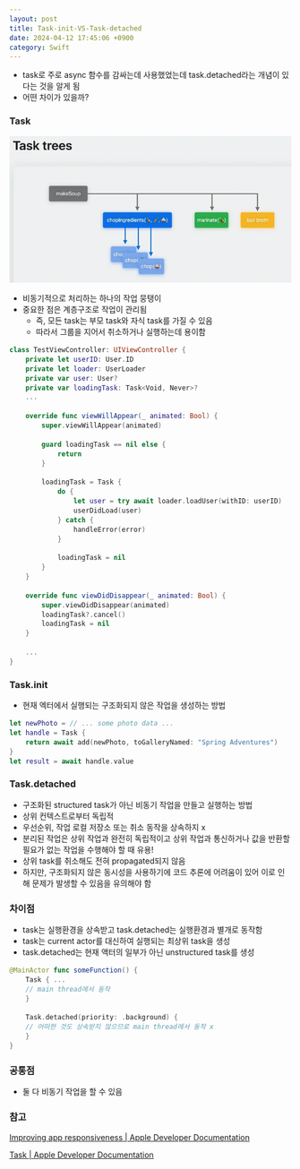 ```yaml
---
layout: post
title: Task-init-VS-Task-detached
date: 2024-04-12 17:45:06 +0900
category: Swift
---
```


- task로 주로 async 함수를 감싸는데 사용했었는데 task.detached라는 개념이 있다는 것을 알게 됨
- 어떤 차이가 있을까?

### Task

![Untitled](/assets/2024-04-12-Task-init-VS-Task-detached/Untitled.png)

- 비동기적으로 처리하는 하나의 작업 뭉탱이
- 중요한 점은 계층구조로 작업이 관리됨
    - 즉, 모든 task는 부모 task와 자식 task를 가질 수 있음
    - 따라서 그룹을 지어서 취소하거나 실행하는데 용이함

```swift
class TestViewController: UIViewController {
    private let userID: User.ID
    private let loader: UserLoader
    private var user: User?
    private var loadingTask: Task<Void, Never>?
    ...

    override func viewWillAppear(_ animated: Bool) {
        super.viewWillAppear(animated)

        guard loadingTask == nil else {
            return
        }

        loadingTask = Task {
            do {
                let user = try await loader.loadUser(withID: userID)
                userDidLoad(user)
            } catch {
                handleError(error)
            }

            loadingTask = nil
        }
    }

    override func viewDidDisappear(_ animated: Bool) {
        super.viewDidDisappear(animated)
        loadingTask?.cancel()
        loadingTask = nil
    }

    ...
}
```

### Task.init

- 현재 엑터에서 실행되는 구조화되지 않은 작업을 생성하는 방법

```swift
let newPhoto = // ... some photo data ...
let handle = Task {
    return await add(newPhoto, toGalleryNamed: "Spring Adventures")
}
let result = await handle.value
```

### Task.detached

- 구조화된 structured task가 아닌 비동기 작업을 만들고 실행하는 방법
- 상위 컨텍스트로부터 독립적
- 우선순위, 작업 로컬 저장소 또는 취소 동작을 상속하지 x
- 분리된 작업은 상위 작업과 완전히 독립적이고 상위 작업과 통신하거나 값을 반환할 필요가 없는 작업을 수행해야 할 때 유용!
- 상위 task를 취소해도 전혀 propagated되지 않음
- 하지만, 구조화되지 않은 동시성을 사용하기에 코드 추론에 어려움이 있어 이로 인해 문제가 발생할 수 있음을 유의해야 함

### 차이점

- task는 실행환경을 상속받고 task.detached는 실행환경과 별개로 동작함
- task는 current actor를 대신하여 실행되는 최상위 task을 생성
- task.detached는 현재 액터의 일부가 아닌 unstructured task를 생성

```swift
@MainActor func someFunction() {
	Task { ...
	// main thread에서 동작
	}
	
	Task.detached(priority: .background) {
	// 어떠한 것도 상속받지 않으므로 main thread에서 동작 x
	}
}
```

### 공통점

- 둘 다 비동기 작업을 할 수 있음

### 참고

[Improving app responsiveness | Apple Developer Documentation](https://developer.apple.com/documentation/xcode/improving-app-responsiveness)

[Task | Apple Developer Documentation](https://developer.apple.com/documentation/swift/task)